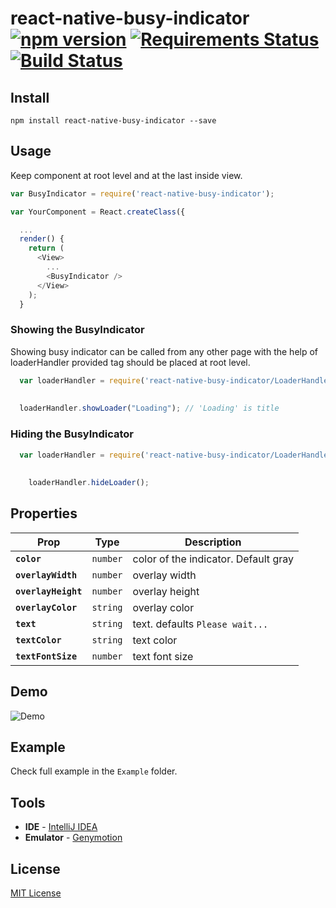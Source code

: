 # react-native-busy-indicator [![npm version](https://badge.fury.io/js/react-native-busy-indicator.svg)](https://badge.fury.io/js/react-native-busy-indicator) [![Requirements Status](https://requires.io/github/Durgaprasad-Budhwani/react-native-busy-indicator/requirements.svg?branch=master)](https://requires.io/github/Durgaprasad-Budhwani/react-native-busy-indicator/requirements/?branch=master) [![Build Status](https://travis-ci.org/Durgaprasad-Budhwani/react-native-busy-indicator.svg?branch=master)](https://travis-ci.org/Durgaprasad-Budhwani/react-native-busy-indicator)

## Install
```shell
npm install react-native-busy-indicator --save
```

## Usage
Keep <BusyIndicator /> component at root level and at the last inside view.

```js
var BusyIndicator = require('react-native-busy-indicator');

var YourComponent = React.createClass({

  ...
  render() {
    return (
      <View>
        ... 
        <BusyIndicator />  
      </View>
    );  
  }
```

### Showing the BusyIndicator
Showing busy indicator can be called from any other page with the help of loaderHandler provided <BusyIndicator /> tag should be placed at root level.

```js
  var loaderHandler = require('react-native-busy-indicator/LoaderHandler');
  
  
  loaderHandler.showLoader("Loading"); // 'Loading' is title
```

### Hiding the BusyIndicator
```js
  var loaderHandler = require('react-native-busy-indicator/LoaderHandler');
    
    
    loaderHandler.hideLoader();
```

## Properties

| Prop | Type | Description |
|---|---|---|
|**`color`**|`number`| color of the indicator. Default gray|
|**`overlayWidth`**|`number`|overlay width|
|**`overlayHeight`**|`number`|overlay height|
|**`overlayColor`**|`string`|overlay color|
|**`text`**|`string`|text. defaults `Please wait...`|
|**`textColor`**|`string`| text color|
|**`textFontSize`**|`number`|text font size|

## Demo

![Demo](https://raw.githubusercontent.com/Durgaprasad-Budhwani/react-native-busy-indicator/master/demo.gif)

## Example

Check full example in the `Example` folder. 

## Tools

- **IDE** - [IntelliJ IDEA ](https://www.jetbrains.com/idea/ "IntelliJ IDEA")
- **Emulator** - [Genymotion](https://www.genymotion.com/ "genymotion")

## License

[MIT License](http://opensource.org/licenses/mit-license.html)


